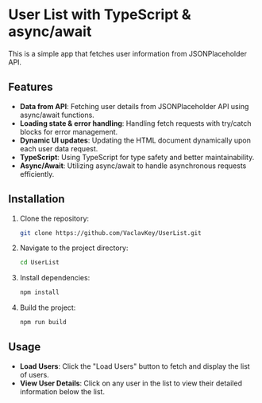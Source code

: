 # User List with TypeScript & async/await

This is a simple app that fetches user information from JSONPlaceholder API.

## Features

- **Data from API**: Fetching user details from JSONPlaceholder API using async/await functions.
- **Loading state & error handling**: Handling fetch requests with try/catch blocks for error management.
- **Dynamic UI updates**: Updating the HTML document dynamically upon each user data request.
- **TypeScript**: Using TypeScript for type safety and better maintainability.
- **Async/Await**: Utilizing async/await to handle asynchronous requests efficiently.

## Installation

1. Clone the repository:
   ```bash
   git clone https://github.com/VaclavKey/UserList.git
2. Navigate to the project directory:
   ```bash
   cd UserList
3. Install dependencies:
   ```bash
   npm install
4. Build the project:
   ```bash
   npm run build

## Usage
- **Load Users**: Click the "Load Users" button to fetch and display the list of users.
- **View User Details**: Click on any user in the list to view their detailed information below the list.

